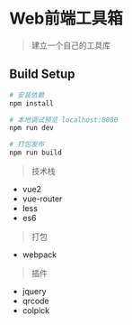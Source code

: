 # Web前端工具箱

> 建立一个自己的工具库

## Build Setup

``` bash
# 安装依赖
npm install

# 本地调试预览 localhost:8080
npm run dev

# 打包发布
npm run build
```

> 技术栈
* vue2
* vue-router
* less
* es6

> 打包
* webpack

> 插件
* jquery
* qrcode
* colpick

